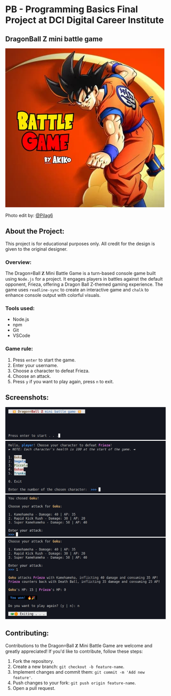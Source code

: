 # PB - Programming Basics Final Project at DCI Digital Career Institute

## DragonBall Z mini battle game


![](images/battle-game.jpg)

Photo edit by: [@Pilag6](https://github.com/Pilag6)

## About the Project:
This project is for educational purposes only. All credit for the design is given to the original designer.

### Overview:
The Dragon⍟Ball 𝐙 Mini Battle Game is a turn-based console game built using `Node.js` for a project. It engages players in battles against the default opponent, Frieza, offering a Dragon Ball Z-themed gaming experience. The game uses `readline-sync` to create an interactive game and `chalk` to enhance console output with colorful visuals.

### Tools used:
- Node.js
- npm
- Git
- VSCode

### Game rule:
1. Press `enter` to start the game.
2. Enter your username.
3. Choose a character to defeat Frieza.
4. Choose an attack.
5. Press `y` if you want to play again, press `n` to exit.

## Screenshots:
![](images/Screenshot-battle-game1.png)
![](images/Screenshot-battle-game2.png)
![](images/Screenshot-battle-game3.png)
![](images/Screenshot-battle-game4.png)

## Contributing:
Contributions to the Dragon⍟Ball 𝐙 Mini Battle Game are welcome and greatly appreciated! If you'd like to contribute, follow these steps:

1. Fork the repository.
2. Create a new branch: `git checkout -b feature-name`.
3. Implement changes and commit them: `git commit -m 'Add new feature'`.
4. Push changes to your fork: `git push origin feature-name`.
5. Open a pull request.